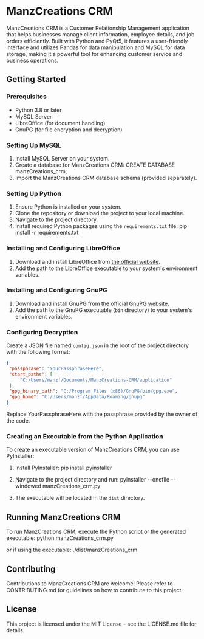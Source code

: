 # ManzCreations CRM

ManzCreations CRM is a Customer Relationship Management application that helps businesses manage client information, employee details, and job orders efficiently. Built with Python and PyQt5, it features a user-friendly interface and utilizes Pandas for data manipulation and MySQL for data storage, making it a powerful tool for enhancing customer service and business operations.

## Getting Started

### Prerequisites

- Python 3.8 or later
- MySQL Server
- LibreOffice (for document handling)
- GnuPG (for file encryption and decryption)

### Setting Up MySQL

1. Install MySQL Server on your system.
2. Create a database for ManzCreations CRM:
   CREATE DATABASE manzCreations_crm;
3. Import the ManzCreations CRM database schema (provided separately).

### Setting Up Python

1. Ensure Python is installed on your system.
2. Clone the repository or download the project to your local machine.
3. Navigate to the project directory.
4. Install required Python packages using the `requirements.txt` file:
pip install -r requirements.txt


### Installing and Configuring LibreOffice

1. Download and install LibreOffice from [the official website](https://www.libreoffice.org/download/download/).
2. Add the path to the LibreOffice executable to your system's environment variables.

### Installing and Configuring GnuPG

1. Download and install GnuPG from [the official GnuPG website](https://gnupg.org/download/index.html).
2. Add the path to the GnuPG executable (`bin` directory) to your system's environment variables.

### Configuring Decryption

Create a JSON file named `config.json` in the root of the project directory with the following format:

```json
{
 "passphrase": "YourPassphraseHere",
 "start_paths": [
     "C:/Users/manzf/Documents/ManzCreations-CRM/application"
 ],
 "gpg_binary_path": "C:/Program Files (x86)/GnuPG/bin/gpg.exe",
 "gpg_home": "C:/Users/manzf/AppData/Roaming/gnupg"
}
```
Replace YourPassphraseHere with the passphrase provided by the owner of the code.

### Creating an Executable from the Python Application

To create an executable version of ManzCreations CRM, you can use PyInstaller:

1. Install PyInstaller:
pip install pyinstaller

2. Navigate to the project directory and run:
pyinstaller --onefile --windowed manzCreations_crm.py

3. The executable will be located in the `dist` directory.

## Running ManzCreations CRM

To run ManzCreations CRM, execute the Python script or the generated executable:
python manzCreations_crm.py

or if using the executable:
./dist/manzCreations_crm

## Contributing

Contributions to ManzCreations CRM are welcome! Please refer to CONTRIBUTING.md for guidelines on how to contribute to this project.

## License

This project is licensed under the MIT License - see the LICENSE.md file for details.
